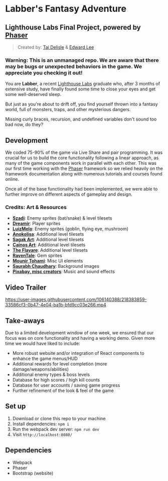 # Labber's Fantasy Adventure
## Lighthouse Labs Final Project, powered by [Phaser](https://phaser.io/)

> Created by: [Tai Delisle](https://github.com/tai-de/) & [Edward Lee](https://github.com/edwardkinglee/)

### Warning: This is an unmanaged repo. We are aware that there may be bugs or unexpected behaviors in the game. We appreciate you checking it out!

You are **Labber**, a recent [Lighthouse Labs](https://www.lighthouselabs.ca/) graduate who, after 3 months of extensive study, have finally found some time to close your eyes and get some well-deserved sleep.

But just as you're about to drift off, you find yourself thrown into a fantasy world, full of monsters, traps, and other mysterious dangers.

Missing curly braces, recursion, and undefined variables don't sound too bad now, do they?

## Development

We coded 75-90% of the game via Live Share and pair programming. It was crucial for us to build the core functionality following a linear approach, as many of the game components work in parallel with each other. This was our first time working with the [Phaser](https://phaser.io/) framework so we relied heavily on the framework documentation along with numerous tutorials and courses found online.

Once all of the base functionality had been implemented, we were able to further improve on different aspects of gameplay and design.

### Credits: Art & Resources

* [**Szadi**](https://szadiart.itch.io/): Enemy sprites (bat/snake) & level tilesets
* [**Dreamir**](https://dreamir.itch.io/): Player sprites
* [**LuizMelo**](https://luizmelo.itch.io/): Enemy sprites (goblin, flying eye, mushroom)
* [**Anokolisa**](https://anokolisa.itch.io/): Additional level tilesets
* [**Sagak Art**](https://sagak-art-pururu.itch.io/): Additional level tilesets
* [**Cainos Art**](https://cainos.itch.io/): Additional level tilesets
* [**The Flavare**](https://theflavare.itch.io/): Additional level tilesets
* [**RavenTale**](https://raventale.itch.io/): Gem sprites
* [**Mounir Tohami**](https://mounirtohami.itch.io/): Misc UI elements
* [**Saurabh Chaudhary**](https://saurabhkgp.itch.io/): Background images
* [**Pixabay, misc creators**](https://pixabay.com/): Music and sound effects

## Video Trailer

   https://user-images.githubusercontent.com/106140388/218383859-33586cf3-0b47-4e04-ba1b-bfd9cc03e266.mp4

## Take-aways

Due to a limited development window of one week, we ensured that our focus was on core functionality and having a working demo. Given more time we would have liked to include:

* More robust website and/or integration of React components to enhance the game menus/HUD
* Additional rewards for level completion (more damage/weapons/abilities)
* Additional enemy types & boss levels
* Database for high scores / high kill counts
* Database for user accounts / saving game progress
* Further refinement of the look & feel of the game

## Set up

1. Download or clone this repo to your machine
2. Install dependencies: `npm i`
3. Run the webpack dev server: `npm run dev`
4. Visit `http://localhost:8080/`

## Dependencies

- Webpack
- Phaser
- Bootstrap (website)
